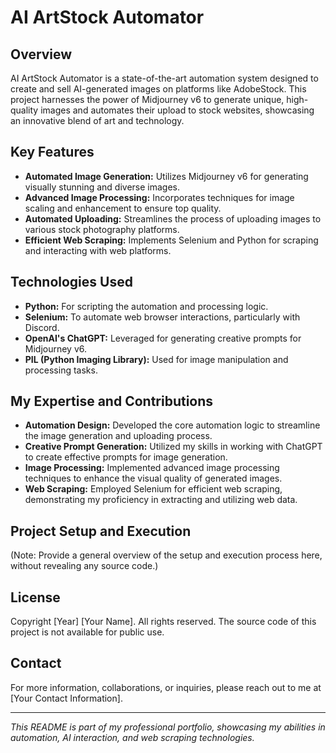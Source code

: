 # AI ArtStock Automator

## Overview
AI ArtStock Automator is a state-of-the-art automation system designed to create and sell AI-generated images on platforms like AdobeStock. This project harnesses the power of Midjourney v6 to generate unique, high-quality images and automates their upload to stock websites, showcasing an innovative blend of art and technology.

## Key Features
- **Automated Image Generation:** Utilizes Midjourney v6 for generating visually stunning and diverse images.
- **Advanced Image Processing:** Incorporates techniques for image scaling and enhancement to ensure top quality.
- **Automated Uploading:** Streamlines the process of uploading images to various stock photography platforms.
- **Efficient Web Scraping:** Implements Selenium and Python for scraping and interacting with web platforms.

## Technologies Used
- **Python:** For scripting the automation and processing logic.
- **Selenium:** To automate web browser interactions, particularly with Discord.
- **OpenAI's ChatGPT:** Leveraged for generating creative prompts for Midjourney v6.
- **PIL (Python Imaging Library):** Used for image manipulation and processing tasks.

## My Expertise and Contributions
- **Automation Design:** Developed the core automation logic to streamline the image generation and uploading process.
- **Creative Prompt Generation:** Utilized my skills in working with ChatGPT to create effective prompts for image generation.
- **Image Processing:** Implemented advanced image processing techniques to enhance the visual quality of generated images.
- **Web Scraping:** Employed Selenium for efficient web scraping, demonstrating my proficiency in extracting and utilizing web data.

## Project Setup and Execution
(Note: Provide a general overview of the setup and execution process here, without revealing any source code.)

## License
Copyright [Year] [Your Name]. All rights reserved. The source code of this project is not available for public use.

## Contact
For more information, collaborations, or inquiries, please reach out to me at [Your Contact Information].

---

*This README is part of my professional portfolio, showcasing my abilities in automation, AI interaction, and web scraping technologies.*
